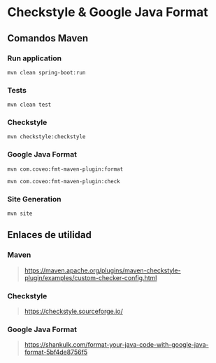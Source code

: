 # Checkstyle & Google Java Format

## Comandos Maven

### Run application
```
mvn clean spring-boot:run 
```
### Tests
```
mvn clean test
```
### Checkstyle
```
mvn checkstyle:checkstyle
```
### Google Java Format
```
mvn com.coveo:fmt-maven-plugin:format
```
```
mvn com.coveo:fmt-maven-plugin:check
```
### Site Generation
```
mvn site
```

## Enlaces de utilidad

### Maven
> https://maven.apache.org/plugins/maven-checkstyle-plugin/examples/custom-checker-config.html

### Checkstyle 
> https://checkstyle.sourceforge.io/

### Google Java Format
> https://shankulk.com/format-your-java-code-with-google-java-format-5bf4de8756f5
